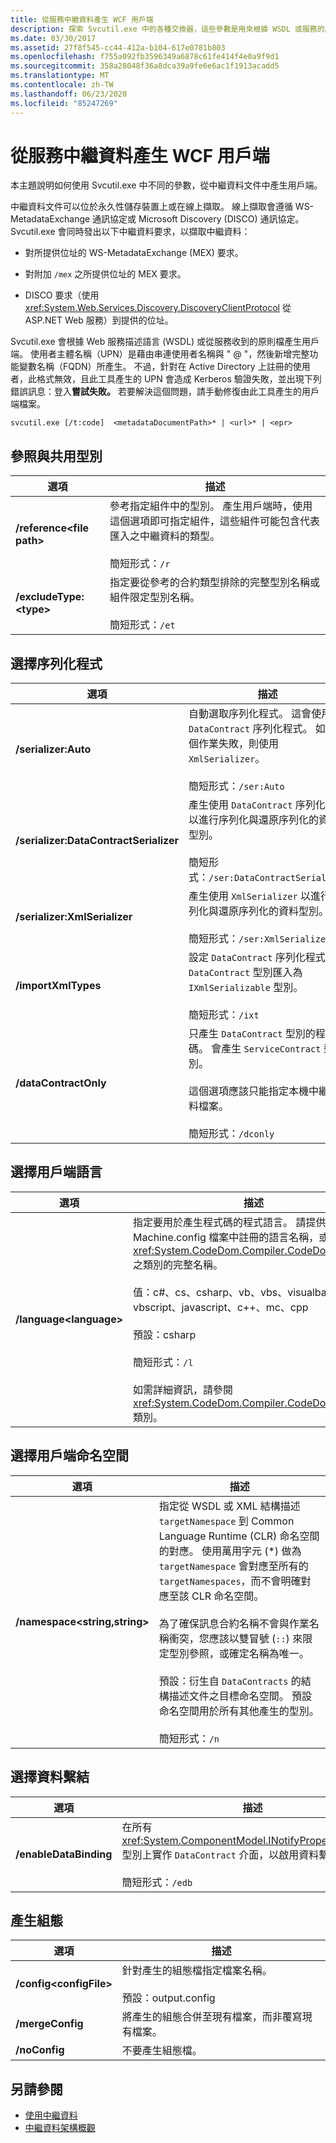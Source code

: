 ```yaml
---
title: 從服務中繼資料產生 WCF 用戶端
description: 探索 Svcutil.exe 中的各種交換器，這些參數是用來根據 WSDL 或服務的原則檔案，從服務元資料檔案產生 WFC 用戶端。
ms.date: 03/30/2017
ms.assetid: 27f8f545-cc44-412a-b104-617e0781b803
ms.openlocfilehash: f755a092fb3596349a6878c61fe414f4e0a9f9d1
ms.sourcegitcommit: 358a28048f36a8dca39a9fe6e6ac1f1913acadd5
ms.translationtype: MT
ms.contentlocale: zh-TW
ms.lasthandoff: 06/23/2020
ms.locfileid: "85247269"
---
```

# <a name="generating-a-wcf-client-from-service-metadata"></a>從服務中繼資料產生 WCF 用戶端
本主題說明如何使用 Svcutil.exe 中不同的參數，從中繼資料文件中產生用戶端。  
  
 中繼資料文件可以位於永久性儲存裝置上或在線上擷取。 線上擷取會遵循 WS-MetadataExchange 通訊協定或 Microsoft Discovery (DISCO) 通訊協定。 Svcutil.exe 會同時發出以下中繼資料要求，以擷取中繼資料：  
  
- 對所提供位址的 WS-MetadataExchange (MEX) 要求。  
  
- 對附加 `/mex` 之所提供位址的 MEX 要求。  
  
- DISCO 要求（使用 <xref:System.Web.Services.Discovery.DiscoveryClientProtocol> 從 ASP.NET Web 服務）到提供的位址。  
  
 Svcutil.exe 會根據 Web 服務描述語言 (WSDL) 或從服務收到的原則檔產生用戶端。 使用者主體名稱（UPN）是藉由串連使用者名稱與 " \@ "，然後新增完整功能變數名稱（FQDN）所產生。 不過，針對在 Active Directory 上註冊的使用者，此格式無效，且此工具產生的 UPN 會造成 Kerberos 驗證失敗，並出現下列錯誤訊息：登入**嘗試失敗。** 若要解決這個問題，請手動修復由此工具產生的用戶端檔案。  
  
```console
svcutil.exe [/t:code]  <metadataDocumentPath>* | <url>* | <epr>  
```  
  
## <a name="referencing-and-sharing-types"></a>參照與共用型別  
  
|選項|描述|  
|------------|-----------------|  
|**/reference\<file path>**|參考指定組件中的型別。 產生用戶端時，使用這個選項即可指定組件，這些組件可能包含代表匯入之中繼資料的類型。<br /><br /> 簡短形式：`/r`|  
|**/excludeType:\<type>**|指定要從參考的合約類型排除的完整型別名稱或組件限定型別名稱。<br /><br /> 簡短形式：`/et`|  
  
## <a name="choosing-a-serializer"></a>選擇序列化程式  
  
|選項|描述|  
|------------|-----------------|  
|**/serializer:Auto**|自動選取序列化程式。 這會使用 `DataContract` 序列化程式。 如果這個作業失敗，則使用 `XmlSerializer`。<br /><br /> 簡短形式：`/ser:Auto`|  
|**/serializer:DataContractSerializer**|產生使用 `DataContract` 序列化程式以進行序列化與還原序列化的資料型別。<br /><br /> 簡短形式：`/ser:DataContractSerializer`|  
|**/serializer:XmlSerializer**|產生使用 `XmlSerializer` 以進行序列化與還原序列化的資料型別。<br /><br /> 簡短形式：`/ser:XmlSerializer`|  
|**/importXmlTypes**|設定 `DataContract` 序列化程式將非 `DataContract` 型別匯入為 `IXmlSerializable` 型別。<br /><br /> 簡短形式：`/ixt`|  
|**/dataContractOnly**|只產生 `DataContract` 型別的程式碼。 會產生 `ServiceContract` 型別。<br /><br /> 這個選項應該只能指定本機中繼資料檔案。<br /><br /> 簡短形式：`/dconly`|  
  
## <a name="choosing-a-language-for-the-client"></a>選擇用戶端語言  
  
|選項|描述|  
|------------|-----------------|  
|**/language\<language>**|指定要用於產生程式碼的程式語言。 請提供在 Machine.config 檔案中註冊的語言名稱，或繼承自 <xref:System.CodeDom.Compiler.CodeDomProvider> 之類別的完整名稱。<br /><br /> 值：c#、cs、csharp、vb、vbs、visualbasic、vbscript、javascript、c++、mc、cpp<br /><br /> 預設：csharp<br /><br /> 簡短形式：`/l`<br /><br /> 如需詳細資訊，請參閱 <xref:System.CodeDom.Compiler.CodeDomProvider> 類別。|  
  
## <a name="choosing-a-namespace-for-the-client"></a>選擇用戶端命名空間  
  
|選項|描述|  
|------------|-----------------|  
|**/namespace\<string,string>**|指定從 WSDL 或 XML 結構描述 `targetNamespace` 到 Common Language Runtime (CLR) 命名空間的對應。 使用萬用字元 (*) 做為 `targetNamespace` 會對應至所有的 `targetNamespaces`，而不會明確對應至該 CLR 命名空間。<br /><br /> 為了確保訊息合約名稱不會與作業名稱衝突，您應該以雙冒號 (`::`) 來限定型別參照，或確定名稱為唯一。<br /><br /> 預設：衍生自 `DataContracts` 的結構描述文件之目標命名空間。 預設命名空間用於所有其他產生的型別。<br /><br /> 簡短形式：`/n`|  
  
## <a name="choosing-a-data-binding"></a>選擇資料繫結  
  
|選項|描述|  
|------------|-----------------|  
|**/enableDataBinding**|在所有 <xref:System.ComponentModel.INotifyPropertyChanged> 型別上實作 `DataContract` 介面，以啟用資料繫結。<br /><br /> 簡短形式：`/edb`|  
  
## <a name="generating-configuration"></a>產生組態  
  
|選項|描述|  
|------------|-----------------|  
|**/config\<configFile>**|針對產生的組態檔指定檔案名稱。<br /><br /> 預設：output.config|  
|**/mergeConfig**|將產生的組態合併至現有檔案，而非覆寫現有檔案。|  
|**/noConfig**|不要產生組態檔。|  
  
## <a name="see-also"></a>另請參閱

- [使用中繼資料](using-metadata.md)
- [中繼資料架構概觀](metadata-architecture-overview.md)
